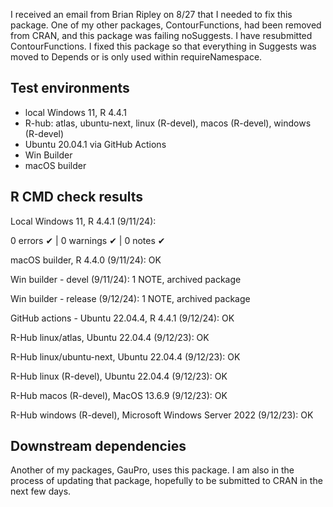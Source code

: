I received an email from Brian Ripley on 8/27 that I needed to fix this package.
One of my other packages, ContourFunctions, had been removed from CRAN,
and this package was failing noSuggests. I have resubmitted ContourFunctions.
I fixed this package so that everything in Suggests was moved to Depends
or is only used within requireNamespace.

## Test environments

- local Windows 11, R 4.4.1
- R-hub: atlas, ubuntu-next, linux (R-devel), macos (R-devel), windows (R-devel)
- Ubuntu 20.04.1 via GitHub Actions
- Win Builder
- macOS builder

## R CMD check results

Local Windows 11, R 4.4.1 (9/11/24):

  0 errors ✔ | 0 warnings ✔ | 0 notes ✔

macOS builder, R 4.4.0 (9/11/24):
  OK

Win builder - devel (9/11/24):
  1 NOTE, archived package

Win builder - release (9/12/24):
  1 NOTE, archived package

GitHub actions - Ubuntu 22.04.4, R 4.4.1 (9/12/24):
  OK

R-Hub linux/atlas, Ubuntu 22.04.4 (9/12/23):
  OK

R-Hub linux/ubuntu-next, Ubuntu 22.04.4 (9/12/23):
  OK

R-Hub linux (R-devel), Ubuntu 22.04.4 (9/12/23):
  OK

R-Hub macos (R-devel), MacOS 13.6.9 (9/12/23):
  OK

R-Hub windows (R-devel), Microsoft Windows Server 2022 (9/12/23):
  OK

## Downstream dependencies

Another of my packages, GauPro, uses this package. I am also in the process
of updating that package, hopefully to be submitted to CRAN in the next few
days.

